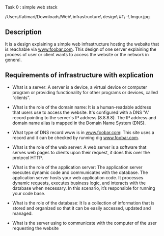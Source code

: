 Task 0 : simple web stack

/Users/fatimari/Downloads/Web\ infrastructure\ design\ \#1\ -\ Imgur.jpg </br>

## Description ##
It is a design explaining a simple web infrastructure hosting the website that is reachable via www.foobar.com.
This design of one server explaining the process of user or client wants to access the website or the network in general.

## Requirements of infrastructure with explication ##

* What is a server:
A server is a device, a virtual device or computer program or providing functionality for other programs or devices, called “clients”.

* What is the role of the domain name:
It is a human-readable address that users use to access the website. It's configured with a DNS "A" record pointing to the server's IP address (8.8.8.8).
The IP address and domain name alias is mapped in the Domain Name System (DNS).

* What type of DNS record www is in www.foobar.com:
This site uses a record and it can be checked by running dig www.foobar.com.

* What is the role of the web server:
A web server is a software that serves web pages to clients upon their request, it does this over the protocol HTTP.

* What is the role of the application server:
The application server executes dynamic code and communicates with the database.
The application server hosts your web application code. It processes dynamic requests, executes business logic, and interacts with the database when necessary. In this scenario, it’s responsible for running your code base.

* What is the role of the database:
It Is a collection of information that is stored and organized so that it can be easily accessed, updated and managed.

* What is the server using to communicate with the computer of the user requesting the website
